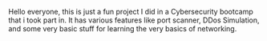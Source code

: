 Hello everyone, this is just a fun project I did in a Cybersecurity bootcamp that i took part in.
It has various features like port scanner, DDos Simulation, and some very basic stuff for learning the very basics of networking. 